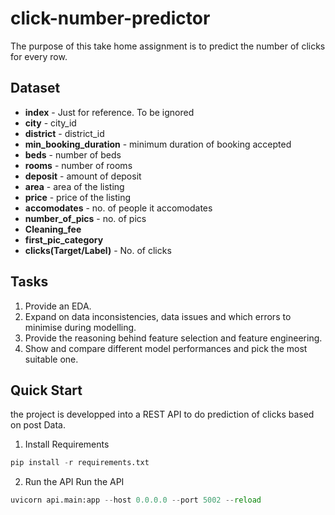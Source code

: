 # click-number-predictor

The purpose of this take home assignment is to predict the number of clicks for every row.

## Dataset

* **index** - Just for reference. To be ignored
* **city** - city_id
* **district** - district_id
* **min_booking_duration** - minimum duration of booking accepted
* **beds** - number of beds
* **rooms** - number of rooms
* **deposit** - amount of deposit
* **area** - area of the listing
* **price** - price of the listing
* **accomodates** - no. of people it accomodates
* **number_of_pics** - no. of pics
* **Cleaning_fee**
* **first_pic_category**
* **clicks(Target/Label)** - No. of clicks

## Tasks
1. Provide an EDA.
2. Expand on data inconsistencies, data issues and which errors to minimise during
modelling.
3. Provide the reasoning behind feature selection and feature engineering.
4. Show and compare different model performances and pick the most suitable one.

## Quick Start
the project is developped into a REST API to do prediction of clicks based on post Data. 
1. Install Requirements
```python
pip install -r requirements.txt 
```
2. Run the API
Run the API
```python
uvicorn api.main:app --host 0.0.0.0 --port 5002 --reload 
```
